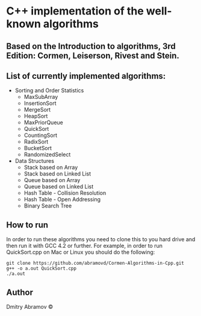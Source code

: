 # C++ implementation of the well-known algorithms

## Based on the  Introduction to algorithms, 3rd Edition: Cormen, Leiserson, Rivest and Stein.

## List of currently implemented algorithms:
* Sorting and Order Statistics
  * MaxSubArray
  * InsertionSort
  * MergeSort
  * HeapSort
  * MaxPriorQueue
  * QuickSort
  * CountingSort
  * RadixSort
  * BucketSort
  * RandomizedSelect
* Data Structures
  * Stack based on Array
  * Stack based on Linked List
  * Queue based on Array
  * Queue based on Linked List
  * Hash Table - Collision Resolution
  * Hash Table - Open Addressing
  * Binary Search Tree

## How to run

In order to run these algorithms you need to clone this to you hard drive and then run it with GCC 4.2 or further. For example, in order to run QuickSort.cpp on Mac or Linux you should do the following:

```
git clone https://github.com/abramovd/Cormen-Algorithms-in-Cpp.git
g++ -o a.out QuickSort.cpp
./a.out
```

## Author
Dmitry Abramov &copy;